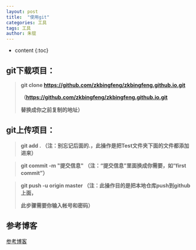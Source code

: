```yaml
---
layout: post
title:  "使用git"
categories: 工具
tags: 工具
author: 朱锟
---
```



* content
{:toc}
## git下载项目：
> **git clone  https://github.com/zkbingfeng/zkbingfeng.github.io.git**
>
> **（https://github.com/zkbingfeng/zkbingfeng.github.io.git**
>
> **替换成你之前复制的地址）**

## git上传项目：
> **git add .        （注：别忘记后面的.，此操作是把Test文件夹下面的文件都添加进来）**

> **git commit  -m  "提交信息"  （注：“提交信息”里面换成你需要，如“first commit”）**

> **git push -u origin master   （注：此操作目的是把本地仓库push到github上面，**
>
> **此步骤需要你输入帐号和密码）**



## 参考博客

[参考博客](https://www.cnblogs.com/lige123/p/6903689.html?utm_source=itdadao&utm_medium=referral)



